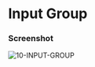 # Input Group

### Screenshot

![10-INPUT-GROUP](https://github.com/iamhoonpark/html-css-fundamentals/assets/89704967/afd09e4a-69f2-430e-9c18-ca14aa2c602e)
